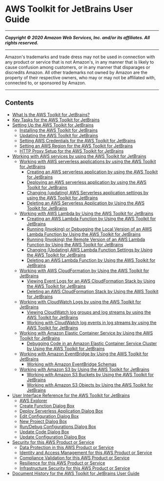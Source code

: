 # AWS Toolkit for JetBrains User Guide

-----
*****Copyright &copy; 2020 Amazon Web Services, Inc. and/or its affiliates. All rights reserved.*****

-----
Amazon's trademarks and trade dress may not be used in 
     connection with any product or service that is not Amazon's, 
     in any manner that is likely to cause confusion among customers, 
     or in any manner that disparages or discredits Amazon. All other 
     trademarks not owned by Amazon are the property of their respective
     owners, who may or may not be affiliated with, connected to, or 
     sponsored by Amazon.

-----
## Contents
+ [What Is the AWS Toolkit for JetBrains?](welcome.md)
+ [Key Tasks for the AWS Toolkit for JetBrains](key-tasks.md)
+ [Setting Up the AWS Toolkit for JetBrains](getting-started.md)
   + [Installing the AWS Toolkit for JetBrains](setup-toolkit.md)
   + [Updating the AWS Toolkit for JetBrains](update-toolkit.md)
   + [Setting AWS Credentials for the AWS Toolkit for JetBrains](setup-credentials.md)
   + [Setting an AWS Region for the AWS Toolkit for JetBrains](setup-region.md)
   + [HTTP Proxy Setup for the AWS Toolkit for JetBrains](setup-http-proxy.md)
+ [Working with AWS services by using the AWS Toolkit for JetBrains](working-with-aws.md)
   + [Working with AWS serverless applications by using the AWS Toolkit for JetBrains](sam.md)
      + [Creating an AWS serverless application by using the AWS Toolkit for JetBrains](deploy-serverless-app.md)
      + [Deploying an AWS serverless application by using the AWS Toolkit for JetBrains](sam-deploy.md)
      + [Changing (updating) AWS Serverless application settings by using the AWS Toolkit for JetBrains](sam-update.md)
      + [Deleting an AWS Serverless Application by Using the AWS Toolkit for JetBrains](sam-delete.md)
   + [Working with AWS Lambda by Using the AWS Toolkit for JetBrains](building-lambda.md)
      + [Creating an AWS Lambda Function by Using the AWS Toolkit for JetBrains](create-new-lambda.md)
      + [Running (Invoking) or Debugging the Local Version of an AWS Lambda Function by Using the AWS Toolkit for JetBrains](invoke-lambda.md)
      + [Running (Invoking) the Remote Version of an AWS Lambda Function by Using the AWS Toolkit for JetBrains](lambda-remote.md)
      + [Changing (Updating) AWS Lambda Function Settings by Using the AWS Toolkit for JetBrains](lambda-update.md)
      + [Deleting an AWS Lambda Function by Using the AWS Toolkit for JetBrains](lambda-delete.md)
   + [Working with AWS CloudFormation by Using the AWS Toolkit for JetBrains](cloudformation.md)
      + [Viewing Event Logs for an AWS CloudFormation Stack by Using the AWS Toolkit for JetBrains](cloudformation-logs.md)
      + [Deleting an AWS CloudFormation Stack by Using the AWS Toolkit for JetBrains](cloudformation-delete.md)
   + [Working with CloudWatch Logs by using the AWS Toolkit for JetBrains](building-cloudwatch.md)
      + [Viewing CloudWatch log groups and log streams by using the AWS Toolkit for JetBrains](viewing-CloudWatch-logs.md)
      + [Working with CloudWatch log events in log streams by using the AWS Toolkit for JetBrains](working-CloudWatch-log-events.md)
   + [Working with Amazon Elastic Container Service by Using the AWS Toolkit for JetBrains](ecs.md)
      + [Debugging Code in an Amazon Elastic Container Service Cluster by Using the AWS Toolkit for JetBrains](ecs-debug.md)
   + [Working with Amazon EventBridge by Using the AWS Toolkit for JetBrains](eventbridge.md)
      + [Working with Amazon EventBridge Schemas](eventbridge-schemas.md)
   + [Working with Amazon S3 by Using the AWS Toolkit for JetBrains](building-S3.md)
      + [Working with Amazon S3 Buckets by Using the AWS Toolkit for JetBrains](work-with-S3-buckets.md)
      + [Working with Amazon S3 Objects by Using the AWS Toolkit for JetBrains](work-with-S3-objects.md)
+ [User Interface Reference for the AWS Toolkit for JetBrains](ui-reference.md)
   + [AWS Explorer](aws-explorer.md)
   + [Create Function Dialog Box](create-function-dialog.md)
   + [Deploy Serverless Application Dialog Box](deploy-serverless-application-dialog.md)
   + [Edit Configuration Dialog Box](edit-configuration-dialog.md)
   + [New Project Dialog Box](new-project-dialog.md)
   + [Run/Debug Configurations Dialog Box](run-debug-configurations-dialog.md)
   + [Update Code Dialog Box](update-code-dialog.md)
   + [Update Configuration Dialog Box](update-configuration-dialog.md)
+ [Security for this AWS Product or Service](security.md)
   + [Data Protection in this AWS Product or Service](data-protection.md)
   + [Identity and Access Management for this AWS Product or Service](security-iam.md)
   + [Compliance Validation for this AWS Product or Service](compliance-validation.md)
   + [Resilience for this AWS Product or Service](disaster-recovery-resiliency.md)
   + [Infrastructure Security for this AWS Product or Service](infrastructure-security.md)
+ [Document History for the AWS Toolkit for JetBrains User Guide](doc-history.md)